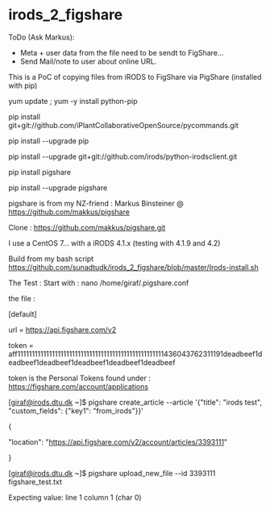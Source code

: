 # irods_2_figshare
ToDo (Ask Markus): 
* Meta + user data from the file need to be sendt to FigShare...  
* Send Mail/note to user about online URL.

This is a PoC of copying files from iRODS to FigShare via PigShare (installed with pip)

yum update ; yum -y install python-pip

pip install git+git://github.com/iPlantCollaborativeOpenSource/pycommands.git

pip install --upgrade pip

pip install --upgrade git+git://github.com/irods/python-irodsclient.git

pip install pigshare

pip install --upgrade pigshare

pigshare is from my NZ-friend :  Markus Binsteiner @ https://github.com/makkus/pigshare  

Clone : https://github.com/makkus/pigshare.git

I use a CentOS 7...  with a iRODS 4.1.x (testing with 4.1.9 and 4.2)

Build from my bash script https://github.com/sunadtudk/irods_2_figshare/blob/master/Irods-install.sh

The Test :
Start with : 
nano /home/giraf/.pigshare.conf

the file :

[default]

url = https://api.figshare.com/v2

token = aff111111111111111111111111111111111111111111111111111436043762311191deadbeef1deadbeef1deadbeef1deadbeef1deadbeef1deadbeef

token is the Personal Tokens found under : https://figshare.com/account/applications 

[giraf@irods.dtu.dk ~]$ pigshare create_article --article '{"title": "irods test", "custom_fields": {"key1": "from_irods"}}'

{

  "location": "https://api.figshare.com/v2/account/articles/3393111"

}

[giraf@irods.dtu.dk ~]$ pigshare upload_new_file --id 3393111 figshare_test.txt

Expecting value: line 1 column 1 (char 0)
